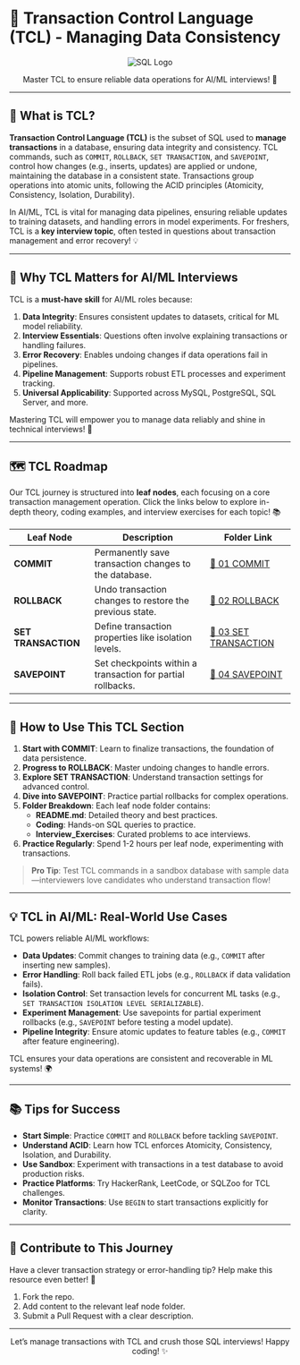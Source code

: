 # 🔄 Transaction Control Language (TCL) - Managing Data Consistency

<div align="center">
  <img src="https://img.shields.io/badge/SQL-4479A1?style=for-the-badge&logo=postgresql&logoColor=white" alt="SQL Logo" />
</div>

<p align="center">Master TCL to ensure reliable data operations for AI/ML interviews! 🚀</p>

---

## 🌟 What is TCL?

**Transaction Control Language (TCL)** is the subset of SQL used to **manage transactions** in a database, ensuring data integrity and consistency. TCL commands, such as `COMMIT`, `ROLLBACK`, `SET TRANSACTION`, and `SAVEPOINT`, control how changes (e.g., inserts, updates) are applied or undone, maintaining the database in a consistent state. Transactions group operations into atomic units, following the ACID principles (Atomicity, Consistency, Isolation, Durability).

In AI/ML, TCL is vital for managing data pipelines, ensuring reliable updates to training datasets, and handling errors in model experiments. For freshers, TCL is a **key interview topic**, often tested in questions about transaction management and error recovery! 💡

---

## 🎯 Why TCL Matters for AI/ML Interviews

TCL is a **must-have skill** for AI/ML roles because:

1. **Data Integrity**: Ensures consistent updates to datasets, critical for ML model reliability.
2. **Interview Essentials**: Questions often involve explaining transactions or handling failures.
3. **Error Recovery**: Enables undoing changes if data operations fail in pipelines.
4. **Pipeline Management**: Supports robust ETL processes and experiment tracking.
5. **Universal Applicability**: Supported across MySQL, PostgreSQL, SQL Server, and more.

Mastering TCL will empower you to manage data reliably and shine in technical interviews! 🌟

---

## 🗺️ TCL Roadmap

Our TCL journey is structured into **leaf nodes**, each focusing on a core transaction management operation. Click the links below to explore in-depth theory, coding examples, and interview exercises for each topic! 📚

| Leaf Node | Description | Folder Link |
|-----------|-------------|-------------|
| **COMMIT** | Permanently save transaction changes to the database. | [📂 01 COMMIT](./01%20COMMIT) |
| **ROLLBACK** | Undo transaction changes to restore the previous state. | [📂 02 ROLLBACK](./02%20ROLLBACK) |
| **SET TRANSACTION** | Define transaction properties like isolation levels. | [📂 03 SET TRANSACTION](./03%20SET%20TRANSACTION) |
| **SAVEPOINT** | Set checkpoints within a transaction for partial rollbacks. | [📂 04 SAVEPOINT](./04%20SAVEPOINT) |

---

## 🚀 How to Use This TCL Section

1. **Start with COMMIT**: Learn to finalize transactions, the foundation of data persistence.
2. **Progress to ROLLBACK**: Master undoing changes to handle errors.
3. **Explore SET TRANSACTION**: Understand transaction settings for advanced control.
4. **Dive into SAVEPOINT**: Practice partial rollbacks for complex operations.
5. **Folder Breakdown**: Each leaf node folder contains:
   - **README.md**: Detailed theory and best practices.
   - **Coding**: Hands-on SQL queries to practice.
   - **Interview_Exercises**: Curated problems to ace interviews.
6. **Practice Regularly**: Spend 1-2 hours per leaf node, experimenting with transactions.

> **Pro Tip**: Test TCL commands in a sandbox database with sample data—interviewers love candidates who understand transaction flow!

---

## 💡 TCL in AI/ML: Real-World Use Cases

TCL powers reliable AI/ML workflows:

- **Data Updates**: Commit changes to training data (e.g., `COMMIT` after inserting new samples).
- **Error Handling**: Roll back failed ETL jobs (e.g., `ROLLBACK` if data validation fails).
- **Isolation Control**: Set transaction levels for concurrent ML tasks (e.g., `SET TRANSACTION ISOLATION LEVEL SERIALIZABLE`).
- **Experiment Management**: Use savepoints for partial experiment rollbacks (e.g., `SAVEPOINT` before testing a model update).
- **Pipeline Integrity**: Ensure atomic updates to feature tables (e.g., `COMMIT` after feature engineering).

TCL ensures your data operations are consistent and recoverable in ML systems! 🌍

---

## 📚 Tips for Success

- **Start Simple**: Practice `COMMIT` and `ROLLBACK` before tackling `SAVEPOINT`.
- **Understand ACID**: Learn how TCL enforces Atomicity, Consistency, Isolation, and Durability.
- **Use Sandbox**: Experiment with transactions in a test database to avoid production risks.
- **Practice Platforms**: Try HackerRank, LeetCode, or SQLZoo for TCL challenges.
- **Monitor Transactions**: Use `BEGIN` to start transactions explicitly for clarity.

---

## 🤝 Contribute to This Journey

Have a clever transaction strategy or error-handling tip? Help make this resource even better! 🌟
1. Fork the repo.
2. Add content to the relevant leaf node folder.
3. Submit a Pull Request with a clear description.

---

<div align="center">
  <p>Let’s manage transactions with TCL and crush those SQL interviews! Happy coding! ✨</p>
</div>